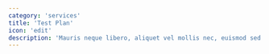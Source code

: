 ```yaml
---
category: 'services'
title: 'Test Plan'
icon: 'edit'
description: 'Mauris neque libero, aliquet vel mollis nec, euismod sed tellus. Mauris convallis dictum elit id volutpat.'
---
```

